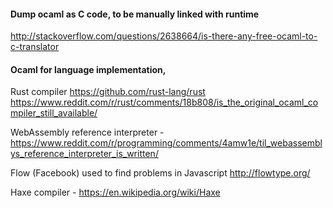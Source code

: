 

#### Dump ocaml as C code, to be manually linked with runtime

http://stackoverflow.com/questions/2638664/is-there-any-free-ocaml-to-c-translator



#### Ocaml for language implementation,

  Rust compiler  https://github.com/rust-lang/rust    https://www.reddit.com/r/rust/comments/18b808/is_the_original_ocaml_compiler_still_available/

  WebAssembly reference interpreter - https://www.reddit.com/r/programming/comments/4amw1e/til_webassemblys_reference_interpreter_is_written/

  Flow (Facebook) used to find problems in Javascript http://flowtype.org/

  Haxe compiler - https://en.wikipedia.org/wiki/Haxe



